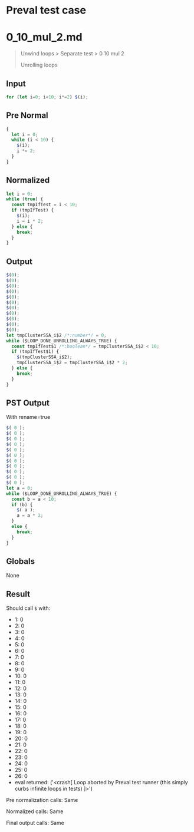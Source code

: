 # Preval test case

# 0_10_mul_2.md

> Unwind loops > Separate test > 0 10 mul 2
>
> Unrolling loops

## Input

`````js filename=intro
for (let i=0; i<10; i*=2) $(i);
`````

## Pre Normal


`````js filename=intro
{
  let i = 0;
  while (i < 10) {
    $(i);
    i *= 2;
  }
}
`````

## Normalized


`````js filename=intro
let i = 0;
while (true) {
  const tmpIfTest = i < 10;
  if (tmpIfTest) {
    $(i);
    i = i * 2;
  } else {
    break;
  }
}
`````

## Output


`````js filename=intro
$(0);
$(0);
$(0);
$(0);
$(0);
$(0);
$(0);
$(0);
$(0);
$(0);
$(0);
let tmpClusterSSA_i$2 /*:number*/ = 0;
while ($LOOP_DONE_UNROLLING_ALWAYS_TRUE) {
  const tmpIfTest$1 /*:boolean*/ = tmpClusterSSA_i$2 < 10;
  if (tmpIfTest$1) {
    $(tmpClusterSSA_i$2);
    tmpClusterSSA_i$2 = tmpClusterSSA_i$2 * 2;
  } else {
    break;
  }
}
`````

## PST Output

With rename=true

`````js filename=intro
$( 0 );
$( 0 );
$( 0 );
$( 0 );
$( 0 );
$( 0 );
$( 0 );
$( 0 );
$( 0 );
$( 0 );
$( 0 );
let a = 0;
while ($LOOP_DONE_UNROLLING_ALWAYS_TRUE) {
  const b = a < 10;
  if (b) {
    $( a );
    a = a * 2;
  }
  else {
    break;
  }
}
`````

## Globals

None

## Result

Should call `$` with:
 - 1: 0
 - 2: 0
 - 3: 0
 - 4: 0
 - 5: 0
 - 6: 0
 - 7: 0
 - 8: 0
 - 9: 0
 - 10: 0
 - 11: 0
 - 12: 0
 - 13: 0
 - 14: 0
 - 15: 0
 - 16: 0
 - 17: 0
 - 18: 0
 - 19: 0
 - 20: 0
 - 21: 0
 - 22: 0
 - 23: 0
 - 24: 0
 - 25: 0
 - 26: 0
 - eval returned: ('<crash[ Loop aborted by Preval test runner (this simply curbs infinite loops in tests) ]>')

Pre normalization calls: Same

Normalized calls: Same

Final output calls: Same
